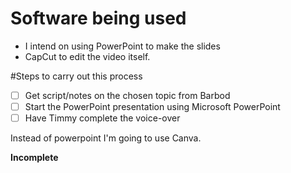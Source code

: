 # Software being used
- I intend on using PowerPoint to make the slides
- CapCut to edit the video itself.

#Steps to carry out this process
- [ ] Get script/notes on the chosen topic from Barbod
- [ ] Start the PowerPoint presentation using Microsoft PowerPoint
- [ ] Have Timmy complete the voice-over

Instead of powerpoint I'm going to use Canva.

**Incomplete**
